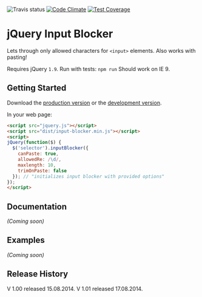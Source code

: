 ![Travis status](https://travis-ci.org/Palid/jquery-input-blocker.svg?branch=master)  [![Code Climate](https://codeclimate.com/github/Palid/jquery-input-blocker/badges/gpa.svg)](https://codeclimate.com/github/Palid/jquery-input-blocker)  [![Test Coverage](https://codeclimate.com/github/Palid/jquery-input-blocker/badges/coverage.svg)](https://codeclimate.com/github/Palid/jquery-input-blocker)


# jQuery Input Blocker

Lets through only allowed characters for `<input>` elements. Also works with pasting!

Requires jQuery `1.9`.
Run with tests: `npm run`
Should work on IE 9.

## Getting Started

Download the [production version][min] or the [development version][max].

[min]: https://raw.github.com/Palid/jquery-input-blocker/master/dist/jquery.input-blocker.min.js
[max]: https://raw.github.com/Palid/jquery-input-blocker/master/dist/jquery.input-blocker.js

In your web page:

```html
<script src="jquery.js"></script>
<script src="dist/input-blocker.min.js"></script>
<script>
jQuery(function($) {
  $('selector').inputBlocker({
    canPaste: true,
    allowedRe: /\d/,
    maxlength: 10,
    trimOnPaste: false
  }); // "initializes input blocker with provided options"
});
</script>
```

## Documentation
_(Coming soon)_

## Examples
_(Coming soon)_

## Release History
V 1.00 released 15.08.2014.
V 1.01 released 17.08.2014.
